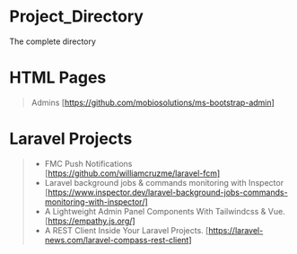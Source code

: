 # Project_Directory
The complete directory 

# HTML Pages

> Admins [https://github.com/mobiosolutions/ms-bootstrap-admin]

# Laravel Projects #
> - FMC Push Notifications [https://github.com/williamcruzme/laravel-fcm]
> - Laravel background jobs & commands monitoring with Inspector [https://www.inspector.dev/laravel-background-jobs-commands-monitoring-with-inspector/]
> - A Lightweight Admin Panel Components With Tailwindcss & Vue. [https://empathy.js.org/]
> - A REST Client Inside Your Laravel Projects. [https://laravel-news.com/laravel-compass-rest-client]
